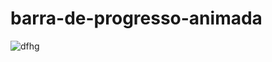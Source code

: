 # barra-de-progresso-animada
![dfhg](https://user-images.githubusercontent.com/73972922/171788452-97091990-831e-4c5b-bb94-869d501aef89.gif)
